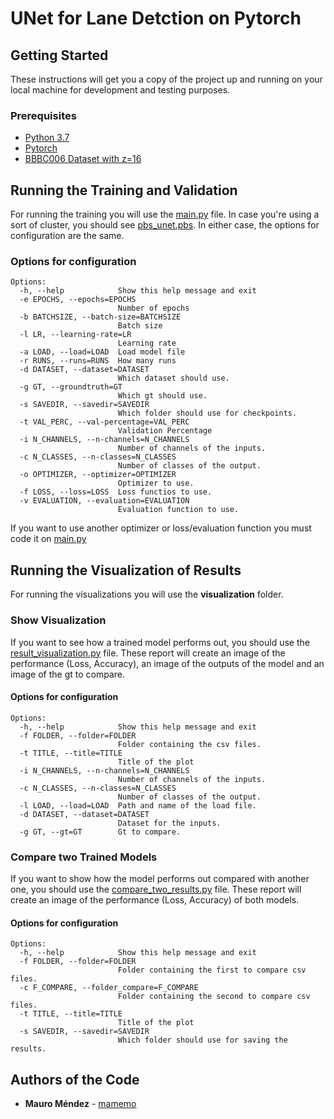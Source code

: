 # UNet for Lane Detction on Pytorch

## Getting Started

These instructions will get you a copy of the project up and running on your local machine for development and testing purposes.

### Prerequisites

- [Python 3.7](https://www.python.org/downloads/)
- [Pytorch](https://pytorch.org/)
- [BBBC006 Dataset with z=16](https://data.broadinstitute.org/bbbc/BBBC006/)

## Running the Training and Validation

For running the training you will use the [main.py](main.py) file. In case you're using a sort of cluster, you should see [pbs_unet.pbs](pbs_unet.pbs). In either case, the options for configuration are the same.

### Options for configuration

```
Options:
  -h, --help            Show this help message and exit
  -e EPOCHS, --epochs=EPOCHS
                        Number of epochs
  -b BATCHSIZE, --batch-size=BATCHSIZE
                        Batch size
  -l LR, --learning-rate=LR
                        Learning rate
  -a LOAD, --load=LOAD  Load model file
  -r RUNS, --runs=RUNS  How many runs
  -d DATASET, --dataset=DATASET
                        Which dataset should use.
  -g GT, --groundtruth=GT
                        Which gt should use.
  -s SAVEDIR, --savedir=SAVEDIR
                        Which folder should use for checkpoints.
  -t VAL_PERC, --val-percentage=VAL_PERC
                        Validation Percentage
  -i N_CHANNELS, --n-channels=N_CHANNELS
                        Number of channels of the inputs.
  -c N_CLASSES, --n-classes=N_CLASSES
                        Number of classes of the output.
  -o OPTIMIZER, --optimizer=OPTIMIZER
                        Optimizer to use.
  -f LOSS, --loss=LOSS  Loss functios to use.
  -v EVALUATION, --evaluation=EVALUATION
                        Evaluation function to use.
```

If you want to use another optimizer or loss/evaluation function you must code it on [main.py](main.py)

## Running the Visualization of Results

For running the visualizations you will use the **visualization** folder.

### Show Visualization

If you want to see how a trained model performs out, you should use the [result_visualization.py](visualization/result_visualization.py) file.
These report will create an image of the performance (Loss, Accuracy), an image of the outputs of the model and an image of the gt to compare.

#### Options for configuration

```
Options:
  -h, --help            Show this help message and exit
  -f FOLDER, --folder=FOLDER
                        Folder containing the csv files.
  -t TITLE, --title=TITLE
                        Title of the plot
  -i N_CHANNELS, --n-channels=N_CHANNELS
                        Number of channels of the inputs.
  -c N_CLASSES, --n-classes=N_CLASSES
                        Number of classes of the output.
  -l LOAD, --load=LOAD  Path and name of the load file.
  -d DATASET, --dataset=DATASET
                        Dataset for the inputs.
  -g GT, --gt=GT        Gt to compare.
```

### Compare two Trained Models

If you want to show how the model performs out compared with another one, you should use the [compare_two_results.py](visualization/compare_two_results.py) file.
These report will create an image of the performance (Loss, Accuracy) of both models.

#### Options for configuration

```
Options:
  -h, --help            Show this help message and exit
  -f FOLDER, --folder=FOLDER
                        Folder containing the first to compare csv files.
  -c F_COMPARE, --folder_compare=F_COMPARE
                        Folder containing the second to compare csv files.
  -t TITLE, --title=TITLE
                        Title of the plot
  -s SAVEDIR, --savedir=SAVEDIR
                        Which folder should use for saving the results.
```

## Authors of the Code

* **Mauro Méndez** - [mamemo](https://github.com/mamemo)
